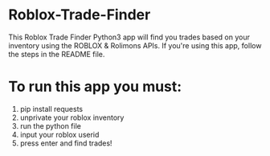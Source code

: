 # Roblox-Trade-Finder
This Roblox Trade Finder Python3 app will find you trades based on your inventory using the ROBLOX &amp; Rolimons APIs. If you're using this app, follow the steps in the README file.

# To run this app you must:
1) pip install requests
2) unprivate your roblox inventory
3) run the python file
4) input your roblox userid
5) press enter and find trades!
